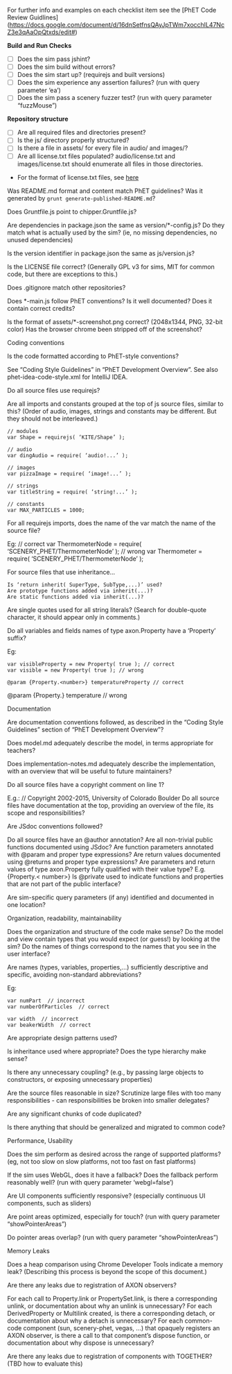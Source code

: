 For further info and examples on each checklist item see the [PhET Code Review Guidlines] (https://docs.google.com/document/d/16dnSetfnsQAyJpTWm7xocchlL47NcZ3e3qAaOpQtxds/edit#)

**Build and Run Checks**

- [ ] Does the sim pass jshint?
- [ ] Does the sim build without errors?
- [ ] Does the sim start up? (requirejs and built versions)
- [ ] Does the sim experience any assertion failures? (run with query parameter ‘ea’)
- [ ] Does the sim pass a scenery fuzzer test? (run with query parameter “fuzzMouse”)

**Repository structure**

- [ ] Are all required files and directories present?
- [ ] Is the js/ directory properly structured? 
- [ ] Is there a file in assets/ for every file in audio/ and images/?
- [ ] Are all license.txt files populated? audio/license.txt and images/license.txt should enumerate all files in those directories. 
 - For the format of license.txt files, see [here](https://github.com/phetsims/simula-rasa/blob/master/images/README.txt)

Was README.md format and content match PhET guidelines? Was it generated by `grunt generate-published-README.md`?

Does Gruntfile.js point to chipper.Gruntfile.js?

Are dependencies in package.json the same as version/*-config.js?  Do they match what is actually used by the sim? (ie, no missing dependencies, no unused dependencies)

Is the version identifier in package.json the same as js/version.js?

Is the LICENSE file correct? (Generally GPL v3 for sims, MIT for common code, but there are exceptions to this.)

Does .gitignore match other repositories?

Does *-main.js follow PhET conventions? Is it well documented? Does it contain correct credits?

Is the format of assets/*-screenshot.png correct? (2048x1344, PNG, 32-bit color) Has the browser chrome been stripped off of the screenshot?

Coding conventions

Is the code formatted according to PhET-style conventions? 

See “Coding Style Guidelines” in “PhET Development Overview”. 
See also phet-idea-code-style.xml for IntelliJ IDEA.

Do all source files use requirejs?

Are all imports and constants grouped at the top of js source files, similar to this? (Order of audio, images, strings and constants may be different. But they should not be interleaved.)

	// modules
	var Shape = requirejs( ‘KITE/Shape’ );

	// audio
	var dingAudio = require( ‘audio!...’ );

  	// images
	var pizzaImage = require( ‘image!...’ );

	// strings
	var titleString = require( ‘string!...’ );

	// constants
	var MAX_PARTICLES = 1000;

For all requirejs imports, does the name of the var match the name of the source file?  

Eg:
	// correct
	var ThermometerNode = require( ‘SCENERY_PHET/ThermometerNode’ );
	// wrong
	var Thermometer = require( ‘SCENERY_PHET/ThermometerNode’ );
 
For source files that use inheritance…

	Is ‘return inherit( SuperType, SubType,...)’ used?
	Are prototype functions added via inherit(...)?
	Are static functions added via inherit(...)?

Are single quotes used for all string literals? (Search for double-quote character, it should appear only in comments.)

Do all variables and fields names of type axon.Property have a ‘Property’ suffix? 

Eg:

	var visibleProperty = new Property( true ); // correct
	var visible = new Property( true ); // wrong

	@param {Property.<number>} temperatureProperty // correct
@param {Property.<number>} temperature // wrong	

Documentation

Are documentation conventions followed, as described in the “Coding Style Guidelines” section of “PhET Development Overview”?

Does model.md adequately describe the model, in terms appropriate for teachers?

Does implementation-notes.md adequately describe the implementation, with an overview that will be useful to future maintainers?

Do all source files have a copyright comment on line 1? 

E.g.: // Copyright 2002-2015, University of Colorado Boulder
Do all source files have documentation at the top, providing an overview of the file, its scope and responsibilities?

Are JSdoc conventions followed?
 
Do all source files have an @author annotation?
Are all non-trivial public functions documented using JSdoc? 
Are function parameters annotated with @param and proper type expressions?
Are return values documented using @returns and proper type expressions?
Are parameters and return values of type axon.Property fully qualified with their value type? E.g. {Property.< number>} 
Is @private used to indicate functions and properties that are not part of the public interface?

Are sim-specific query parameters (if any) identified and documented in one location?

Organization, readability, maintainability

Does the organization and structure of the code make sense? Do the model and view contain types that you would expect (or guess!) by looking at the sim? Do the names of things correspond to the names that you see in the user interface?

Are names (types, variables, properties,...) sufficiently descriptive and specific, avoiding non-standard abbreviations? 

Eg:

	var numPart  // incorrect
	var numberOfParticles  // correct

	var width  // incorrect
	var beakerWidth  // correct

Are appropriate design patterns used?

Is inheritance used where appropriate? Does the type hierarchy make sense?

Is there any unnecessary coupling? (e.g., by passing large objects to constructors, or exposing unnecessary properties)

Are the source files reasonable in size? Scrutinize large files with too many responsibilities - can responsibilities be broken into smaller delegates?

Are any significant chunks of code duplicated?

Is there anything that should be generalized and migrated to common code?

Performance, Usability

Does the sim perform as desired across the range of supported platforms? (eg, not too slow on slow platforms, not too fast on fast platforms) 

If the sim uses WebGL, does it have a fallback? Does the fallback perform reasonably well? (run with query parameter ‘webgl=false’)

Are UI components sufficiently responsive? (especially continuous UI components, such as sliders)

Are point areas optimized, especially for touch? (run with query parameter “showPointerAreas”)

Do pointer areas overlap? (run with query parameter “showPointerAreas”)

Memory Leaks

Does a heap comparison using Chrome Developer Tools indicate a memory leak? (Describing this process is beyond the scope of this document.)

Are there any leaks due to registration of AXON observers? 

For each call to Property.link or PropertySet.link, is there a corresponding unlink, or documentation about why an unlink is unnecessary?
For each DerivedProperty or Multilink created, is there a corresponding detach, or documentation about why a detach is unnecessary?
For each common-code component (sun, scenery-phet, vegas, …) that opaquely registers an AXON observer, is there a call to that component’s dispose function, or documentation about why dispose is unnecessary?

Are there any leaks due to registration of components with TOGETHER? 
(TBD how to evaluate this)

